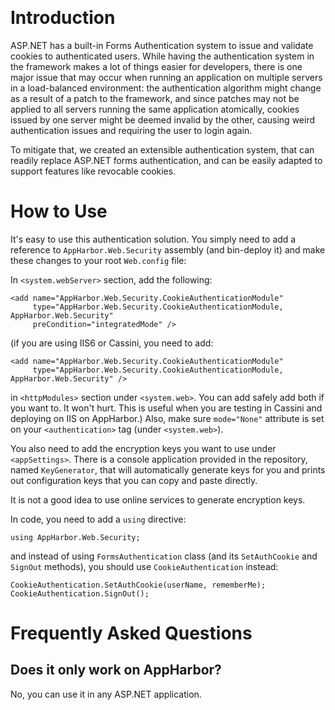 &nbsp;
# Introduction #

ASP.NET has a built-in Forms Authentication system to issue and validate
cookies to authenticated users.  While having the authentication system in the
framework makes a lot of things easier for developers, there is one major issue
that may occur when running an application on multiple servers in a
load-balanced environment: the authentication algorithm might change as a
result of a patch to the framework, and since patches may not be applied to all
servers running the same application atomically, cookies issued by one server
might be deemed invalid by the other, causing weird authentication issues and
requiring the user to login again.

To mitigate that, we created an extensible authentication system, that can
readily replace ASP.NET forms authentication, and can be easily adapted to
support features like revocable cookies.

# How to Use #

It's easy to use this authentication solution.  You simply need to add a
reference to `AppHarbor.Web.Security` assembly (and bin-deploy it) and make
these changes to your root `Web.config` file:

In `<system.webServer>` section, add the following:

    <add name="AppHarbor.Web.Security.CookieAuthenticationModule" 
         type="AppHarbor.Web.Security.CookieAuthenticationModule, AppHarbor.Web.Security"
         preCondition="integratedMode" />

(if you are using IIS6 or Cassini, you need to add:
     
    <add name="AppHarbor.Web.Security.CookieAuthenticationModule" 
         type="AppHarbor.Web.Security.CookieAuthenticationModule, AppHarbor.Web.Security" />

in `<httpModules>` section under `<system.web>`.  You can add safely add both if
you want to.  It won't hurt. This is useful when you are testing in Cassini and
deploying on IIS on AppHarbor.)  Also, make sure `mode="None"` attribute is set
on your `<authentication>` tag (under `<system.web>`).

You also need to add the encryption keys you want to use under `<appSettings>`.
There is a console application provided in the repository, named `KeyGenerator`,
that will automatically generate keys for you and prints out configuration keys
that you can copy and paste directly.

It is not a good idea to use online services to generate encryption keys.

In code, you need to add a `using` directive:

    using AppHarbor.Web.Security;

and instead of using `FormsAuthentication` class (and its `SetAuthCookie`
and `SignOut` methods), you should use `CookieAuthentication` instead:

    CookieAuthentication.SetAuthCookie(userName, rememberMe);
    CookieAuthentication.SignOut();

# Frequently Asked Questions #

## Does it only work on AppHarbor? ##

No, you can use it in any ASP.NET application.
